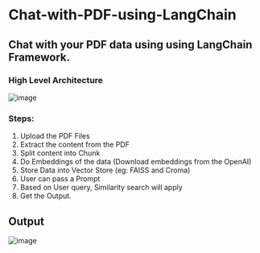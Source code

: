 # Chat-with-PDF-using-LangChain
## <b> Chat with your PDF data using using LangChain Framework. </b>

### <b> High Level Architecture </b>
![image](https://github.com/Chandrakant817/Chat-with-PDF-using-LangChain/assets/69152112/885d549e-3d21-4e95-a927-70b31a02c08d)

### <b> Steps: </b>
1. Upload the PDF Files
2. Extract the content from the PDF
3. Split content into Chunk
4. Do Embeddings of the data (Download embeddings from the OpenAI)
5. Store Data into Vector Store (eg: FAISS and Croma)
6. User can pass a Prompt
7. Based on User query, Similarity search will apply
8. Get the Output.

## <b> Output </b>
![image](https://github.com/Chandrakant817/Chat-with-PDF-using-LangChain/assets/69152112/e203a8a7-0388-418b-b11b-e8e2a18e9d74)

